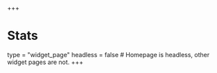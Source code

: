 +++
# Stats
type = "widget_page"
headless = false  # Homepage is headless, other widget pages are not.
+++
